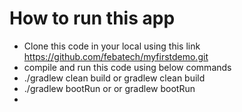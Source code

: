 # How to run this app
* Clone this code in your local using this link https://github.com/febatech/myfirstdemo.git
* compile and run this code using below commands
* ./gradlew clean build or gradlew clean build
* ./gradlew bootRun or or gradlew bootRun
* 
